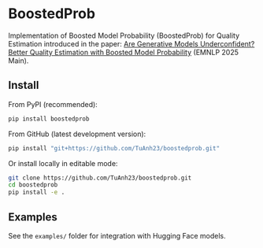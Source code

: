 # BoostedProb

Implementation of Boosted Model Probability (BoostedProb) for Quality Estimation introduced in the paper: [Are Generative Models Underconfident? Better Quality Estimation with Boosted Model Probability](https://arxiv.org/abs/2502.11115) (EMNLP 2025 Main).

## Install

From PyPI (recommended):
```bash
pip install boostedprob
```

From GitHub (latest development version):
```bash
pip install "git+https://github.com/TuAnh23/boostedprob.git"
```

Or install locally in editable mode:

```bash
git clone https://github.com/TuAnh23/boostedprob.git
cd boostedprob
pip install -e .
```

## Examples

See the `examples/` folder for integration with Hugging Face models.